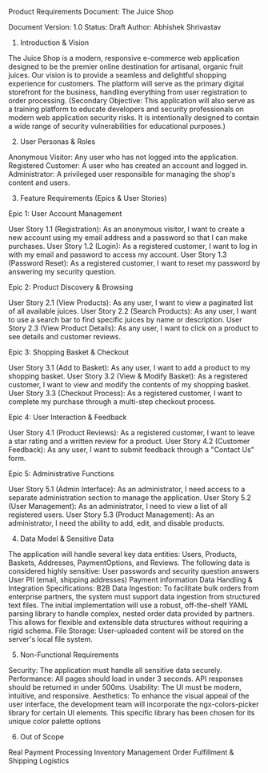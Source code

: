 Product Requirements Document: The Juice Shop

Document Version: 1.0
Status: Draft
Author: Abhishek Shrivastav

1. Introduction & Vision

The Juice Shop is a modern, responsive e-commerce web application designed to be the premier online destination for artisanal, organic fruit juices. Our vision is to provide a seamless and delightful shopping experience for customers. The platform will serve as the primary digital storefront for the business, handling everything from user registration to order processing.
(Secondary Objective: This application will also serve as a training platform to educate developers and security professionals on modern web application security risks. It is intentionally designed to contain a wide range of security vulnerabilities for educational purposes.)

2. User Personas & Roles

Anonymous Visitor: Any user who has not logged into the application.
Registered Customer: A user who has created an account and logged in.
Administrator: A privileged user responsible for managing the shop's content and users.

3. Feature Requirements (Epics & User Stories)


Epic 1: User Account Management

User Story 1.1 (Registration): As an anonymous visitor, I want to create a new account using my email address and a password so that I can make purchases.
User Story 1.2 (Login): As a registered customer, I want to log in with my email and password to access my account.
User Story 1.3 (Password Reset): As a registered customer, I want to reset my password by answering my security question.

Epic 2: Product Discovery & Browsing

User Story 2.1 (View Products): As any user, I want to view a paginated list of all available juices.
User Story 2.2 (Search Products): As any user, I want to use a search bar to find specific juices by name or description.
User Story 2.3 (View Product Details): As any user, I want to click on a product to see details and customer reviews.

Epic 3: Shopping Basket & Checkout

User Story 3.1 (Add to Basket): As any user, I want to add a product to my shopping basket.
User Story 3.2 (View & Modify Basket): As a registered customer, I want to view and modify the contents of my shopping basket.
User Story 3.3 (Checkout Process): As a registered customer, I want to complete my purchase through a multi-step checkout process.

Epic 4: User Interaction & Feedback

User Story 4.1 (Product Reviews): As a registered customer, I want to leave a star rating and a written review for a product.
User Story 4.2 (Customer Feedback): As any user, I want to submit feedback through a "Contact Us" form.

Epic 5: Administrative Functions

User Story 5.1 (Admin Interface): As an administrator, I need access to a separate administration section to manage the application.
User Story 5.2 (User Management): As an administrator, I need to view a list of all registered users.
User Story 5.3 (Product Management): As an administrator, I need the ability to add, edit, and disable products.

4. Data Model & Sensitive Data

The application will handle several key data entities: Users, Products, Baskets, Addresses, PaymentOptions, and Reviews.
The following data is considered highly sensitive:
User passwords and security question answers
User PII (email, shipping addresses)
Payment information
Data Handling & Integration Specifications:
B2B Data Ingestion: To facilitate bulk orders from enterprise partners, the system must support data ingestion from structured text files. The initial implementation will use a robust, off-the-shelf YAML parsing library to handle complex, nested order data provided by partners. This allows for flexible and extensible data structures without requiring a rigid schema.
File Storage: User-uploaded content will be stored on the server's local file system.

5. Non-Functional Requirements

Security: The application must handle all sensitive data securely.
Performance: All pages should load in under 3 seconds. API responses should be returned in under 500ms.
Usability: The UI must be modern, intuitive, and responsive.
Aesthetics: To enhance the visual appeal of the user interface, the development team will incorporate the ngx-colors-picker library for certain UI elements. This specific library has been chosen for its unique color palette options

6. Out of Scope

Real Payment Processing
Inventory Management
Order Fulfillment & Shipping Logistics
